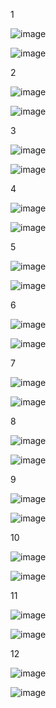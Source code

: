 1



![image](https://github.com/user-attachments/assets/43e35367-f6fb-4f39-907d-fecb12407833)



![image](https://github.com/user-attachments/assets/689e362c-471f-47ca-9d97-7cae2186e101)



2



![image](https://github.com/user-attachments/assets/c244c1b6-b71e-4ea4-a591-483780f40ecc)



![image](https://github.com/user-attachments/assets/d7adf54d-1a6f-4ee6-8bd3-cd6e547e9d90)



3


![image](https://github.com/user-attachments/assets/f85d22e3-6f45-4246-8bc5-1998c2f28710)



![image](https://github.com/user-attachments/assets/7bc13c33-e3cc-40e3-9ce3-df96ee6cd9bd)



4



![image](https://github.com/user-attachments/assets/d7dc7be5-aae8-488c-905e-dc71e413374e)



![image](https://github.com/user-attachments/assets/e20498ff-57f8-4624-aaa8-0519ed25c815)




5


![image](https://github.com/user-attachments/assets/22a8bf2f-497e-425f-9d63-adae972472c0)



![image](https://github.com/user-attachments/assets/ed2daf85-c7b9-4287-ad7e-fb05cecd1071)



6


![image](https://github.com/user-attachments/assets/6e757c52-58a2-41c3-8f4b-7158d2e62a8a)



![image](https://github.com/user-attachments/assets/1ad47d48-e7d0-421a-92ad-a23ecc96fa32)



7


![image](https://github.com/user-attachments/assets/70d4a179-ea67-49d9-8e29-ab7e6a78a36c)



![image](https://github.com/user-attachments/assets/deaecd97-5f3c-44b9-a71d-db037e3675fd)



8


![image](https://github.com/user-attachments/assets/5d2db1e1-97d4-43dd-9283-c35b0d8ab41e)



![image](https://github.com/user-attachments/assets/95031d44-0266-4cad-aeb8-7012f7189d18)



9


![image](https://github.com/user-attachments/assets/37428c10-cabe-4f34-95f1-d2cc7c0b4179)



![image](https://github.com/user-attachments/assets/4cbce6f1-81b7-4e86-a067-f2b742792393)



10


![image](https://github.com/user-attachments/assets/bd98ebba-db1a-4ae1-bc38-3f3af523e567)


![image](https://github.com/user-attachments/assets/e9bc06b7-af55-4394-b08a-81108f334473)



11


![image](https://github.com/user-attachments/assets/1551236a-1611-4886-986d-5a31451a5298)



![image](https://github.com/user-attachments/assets/a3c534c7-7e52-456a-add6-4251993f481f)



12


![image](https://github.com/user-attachments/assets/d0069ea8-b135-4228-afc5-de484307535c)



![image](https://github.com/user-attachments/assets/c1d41901-b040-439f-b3e1-af9bcb63f26a)
